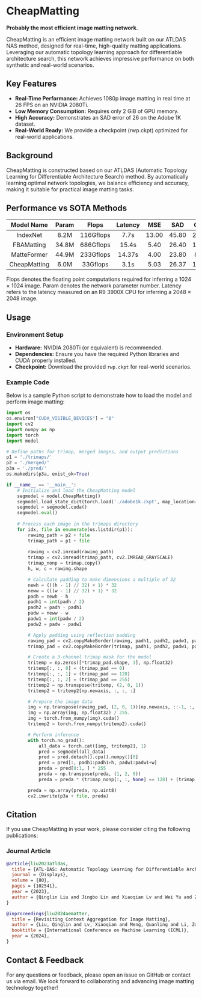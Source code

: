 # CheapMatting

**Probably the most efficient image matting network.**

CheapMatting is an efficient image matting network built on our ATLDAS NAS method, designed for real-time, high-quality matting applications. Leveraging our automatic topology learning approach for differentiable architecture search, this network achieves impressive performance on both synthetic and real-world scenarios.

## Key Features

- **Real-Time Performance:** Achieves 1080p image matting in real time at 26 FPS on an NVIDIA 2080Ti.
- **Low Memory Consumption:** Requires only 2 GiB of GPU memory.
- **High Accuracy:** Demonstrates an SAD error of 26 on the Adobe 1K dataset.
- **Real-World Ready:** We provide a checkpoint (rwp.ckpt) optimized for real-world applications.

## Background

CheapMatting is constructed based on our ATLDAS (Automatic Topology Learning for Differentiable Architecture Search) method. By automatically learning optimal network topologies, we balance efficiency and accuracy, making it suitable for practical image matting tasks.

## Performance vs SOTA Methods

|  Model Name  | Param |   Flops   | Latency |  MSE  |  SAD  | Grad  | Conn  |
|:------------:|:-----:|:---------:|:-------:|:-----:|:-----:|:-----:|:-----:|
|   IndexNet   | 8.2M  | 116Gflops |  7.7s   | 13.00 | 45.80 | 25.90 | 43.70 |
|  FBAMatting  | 34.8M | 686Gflops |  15.4s  | 5.40  | 26.40 | 10.60 | 21.50 |
| MatteFormer  | 44.9M | 233Gflops | 14.37s  | 4.00  | 23.80 | 8.70  | 18.90 |
| CheapMatting | 6.0M  | 33Gflops  |  3.1s   | 5.03  | 26.37 | 11.05 | 22.05 |


Flops denotes the floating point computations required for inferring a 1024 × 1024 image. Param denotes the network parameter number. Latency refers to the latency  measured on an R9 3900X CPU for inferring a 2048 × 2048 image.

## Usage

### Environment Setup

- **Hardware:** NVIDIA 2080Ti (or equivalent) is recommended.
- **Dependencies:** Ensure you have the required Python libraries and CUDA properly installed.
- **Checkpoint:** Download the provided `rwp.ckpt` for real-world scenarios.

### Example Code

Below is a sample Python script to demonstrate how to load the model and perform image matting:

```python
import os
os.environ["CUDA_VISIBLE_DEVICES"] = "0"
import cv2
import numpy as np
import torch
import model

# Define paths for trimap, merged images, and output predictions
p1 = './trimaps/'
p2 = './merged/'
p3a = './pred/'
os.makedirs(p3a, exist_ok=True)

if __name__ == '__main__':
    # Initialize and load the CheapMatting model
    segmodel = model.CheapMatting()
    segmodel.load_state_dict(torch.load('./adobe1k.ckpt', map_location='cpu')['model'])
    segmodel = segmodel.cuda()
    segmodel.eval()
    
    # Process each image in the trimaps directory
    for idx, file in enumerate(os.listdir(p1)):
        rawimg_path = p2 + file
        trimap_path = p1 + file
        
        rawimg = cv2.imread(rawimg_path)
        trimap = cv2.imread(trimap_path, cv2.IMREAD_GRAYSCALE)
        trimap_nonp = trimap.copy()
        h, w, c = rawimg.shape

        # Calculate padding to make dimensions a multiple of 32
        newh = (((h - 1) // 32) + 1) * 32
        neww = (((w - 1) // 32) + 1) * 32
        padh = newh - h
        padh1 = int(padh / 2)
        padh2 = padh - padh1
        padw = neww - w
        padw1 = int(padw / 2)
        padw2 = padw - padw1

        # Apply padding using reflection padding
        rawimg_pad = cv2.copyMakeBorder(rawimg, padh1, padh2, padw1, padw2, cv2.BORDER_REFLECT)
        trimap_pad = cv2.copyMakeBorder(trimap, padh1, padh2, padw1, padw2, cv2.BORDER_REFLECT)

        # Create a 3-channel trimap mask for the model
        tritemp = np.zeros([*trimap_pad.shape, 3], np.float32)
        tritemp[:, :, 0] = (trimap_pad == 0)
        tritemp[:, :, 1] = (trimap_pad == 128)
        tritemp[:, :, 2] = (trimap_pad == 255)
        tritemp2 = np.transpose(tritemp, (2, 0, 1))
        tritemp2 = tritemp2[np.newaxis, :, :, :]

        # Prepare the image data
        img = np.transpose(rawimg_pad, (2, 0, 1))[np.newaxis, ::-1, :, :]
        img = np.array(img, np.float32) / 255.
        img = torch.from_numpy(img).cuda()
        tritemp2 = torch.from_numpy(tritemp2).cuda()

        # Perform inference
        with torch.no_grad():
            all_data = torch.cat([img, tritemp2], 1)
            pred = segmodel(all_data)
            pred = pred.detach().cpu().numpy()[0]
            pred = pred[:, padh1:padh1+h, padw1:padw1+w]
            preda = pred[0:1, ] * 255
            preda = np.transpose(preda, (1, 2, 0))
            preda = preda * (trimap_nonp[:, :, None] == 128) + (trimap_nonp[:, :, None] == 255) * 255

        preda = np.array(preda, np.uint8)
        cv2.imwrite(p3a + file, preda)
```

## Citation

If you use CheapMatting in your work, please consider citing the following publications:

### Journal Article

```bibtex
@article{liu2023atldas,
  title = {ATL-DAS: Automatic Topology Learning for Differentiable Architecture Search},
  journal = {Displays},
  volume = {80},
  pages = {102541},
  year = {2023},
  author = {Qinglin Liu and Jingbo Lin and Xiaoqian Lv and Wei Yu and Zonglin Li and Shengping Zhang},
}

@inproceedings{liu2024aematter, 
  title = {Revisiting Context Aggregation for Image Matting},
  author = {Liu, Qinglin and Lv, Xiaoqian and Meng, Quanling and Li, Zonglin and Lan, Xiangyuan and Yang, Shuo and Zhang, Shengping and Nie, Liqiang},
  booktitle = {International Conference on Machine Learning (ICML)},
  year = {2024},
}
```

## Contact & Feedback
For any questions or feedback, please open an issue on GitHub or contact us via email. We look forward to collaborating and advancing image matting technology together!
